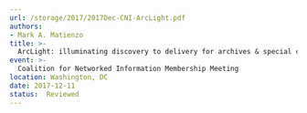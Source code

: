 ```yaml
---
url: /storage/2017/2017Dec-CNI-ArcLight.pdf
authors:
- Mark A. Matienzo
title: >-
  ArcLight: illuminating discovery to delivery for archives & special collections
event: >-
  Coalition for Networked Information Membership Meeting
location: Washington, DC
date: 2017-12-11
status:  Reviewed
---
```

